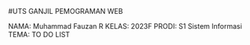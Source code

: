 #UTS GANJIL PEMOGRAMAN WEB

NAMA: Muhammad Fauzan R
KELAS: 2023F
PRODI: S1 Sistem Informasi
TEMA: TO DO LIST
